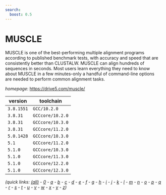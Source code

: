```yaml
---
search:
  boost: 0.5
---
```

# MUSCLE

MUSCLE is one of the best-performing multiple alignment programs  according to published benchmark tests, with accuracy and speed that are consistently  better than CLUSTALW. MUSCLE can align hundreds of sequences in seconds. Most users  learn everything they need to know about MUSCLE in a few minutes-only a handful of  command-line options are needed to perform common alignment tasks.

*homepage*: <https://drive5.com/muscle/>

version | toolchain
--------|----------
``3.8.1551`` | ``GCC/10.2.0``
``3.8.31`` | ``GCCcore/10.2.0``
``3.8.31`` | ``GCCcore/10.3.0``
``3.8.31`` | ``GCCcore/11.2.0``
``5.0.1428`` | ``GCCcore/10.3.0``
``5.1`` | ``GCCcore/11.2.0``
``5.1.0`` | ``GCCcore/10.3.0``
``5.1.0`` | ``GCCcore/11.3.0``
``5.1.0`` | ``GCCcore/12.2.0``
``5.1.0`` | ``GCCcore/12.3.0``


*(quick links: [(all)](../index.md) - [0](../0/index.md) - [a](../a/index.md) - [b](../b/index.md) - [c](../c/index.md) - [d](../d/index.md) - [e](../e/index.md) - [f](../f/index.md) - [g](../g/index.md) - [h](../h/index.md) - [i](../i/index.md) - [j](../j/index.md) - [k](../k/index.md) - [l](../l/index.md) - [m](../m/index.md) - [n](../n/index.md) - [o](../o/index.md) - [p](../p/index.md) - [q](../q/index.md) - [r](../r/index.md) - [s](../s/index.md) - [t](../t/index.md) - [u](../u/index.md) - [v](../v/index.md) - [w](../w/index.md) - [x](../x/index.md) - [y](../y/index.md) - [z](../z/index.md))*

